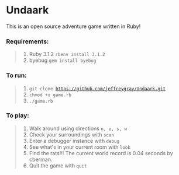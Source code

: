# Undaark
This is an open source adventure game written in Ruby!

### Requirements:
> 1. Ruby 3.1.2 <code>rbenv install 3.1.2</code>
> 2. byebug <code>gem install byebug</code>

### To run:
> 1. <code>git clone https://github.com/jeffreygray/Undaark.git</code>
> 2. <code>chmod +x game.rb</code>
> 3. <code>./game.rb</code>

### To play:
> 1. Walk around using directions <code>n, e, s, w</code>
> 2. Check your surroundings with <code>scan</code>
> 3. Enter a debugger instance with <code>debug</code>
> 4. See what's in your current room with <code>look</code>
> 5. Find the rats!!! The current world record is 0.04 seconds by cberman.
> 6. Quit the game with <code>quit</code> 
